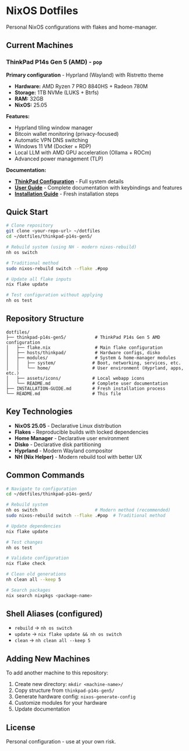# NixOS Dotfiles

Personal NixOS configurations with flakes and home-manager.

## Current Machines

### ThinkPad P14s Gen 5 (AMD) - `pop`

**Primary configuration** - Hyprland (Wayland) with Ristretto theme

- **Hardware:** AMD Ryzen 7 PRO 8840HS + Radeon 780M
- **Storage:** 1TB NVMe (LUKS + Btrfs)
- **RAM:** 32GB
- **NixOS:** 25.05

**Features:**
- Hyprland tiling window manager
- Bitcoin wallet monitoring (privacy-focused)
- Automatic VPN DNS switching
- Windows 11 VM (Docker + RDP)
- Local LLM with AMD GPU acceleration (Ollama + ROCm)
- Advanced power management (TLP)

**Documentation:**
- **[ThinkPad Configuration](thinkpad-p14s-gen5/)** - Full system details
- **[User Guide](thinkpad-p14s-gen5/README.md)** - Complete documentation with keybindings and features
- **[Installation Guide](INSTALLATION-GUIDE.md)** - Fresh installation steps

## Quick Start

```bash
# Clone repository
git clone <your-repo-url> ~/dotfiles
cd ~/dotfiles/thinkpad-p14s-gen5/

# Rebuild system (using NH - modern nixos-rebuild)
nh os switch

# Traditional method
sudo nixos-rebuild switch --flake .#pop

# Update all flake inputs
nix flake update

# Test configuration without applying
nh os test
```

## Repository Structure

```
dotfiles/
├── thinkpad-p14s-gen5/           # ThinkPad P14s Gen 5 AMD configuration
│   ├── flake.nix                 # Main flake configuration
│   ├── hosts/thinkpad/           # Hardware configs, disko
│   ├── modules/                  # System & home-manager modules
│   │   ├── system/              # Boot, networking, services, etc.
│   │   └── home/                # User environment (Hyprland, apps, etc.)
│   ├── assets/icons/            # Local webapp icons
│   └── README.md                # Complete user documentation
├── INSTALLATION-GUIDE.md        # Fresh installation process
└── README.md                    # This file
```

## Key Technologies

- **NixOS 25.05** - Declarative Linux distribution
- **Flakes** - Reproducible builds with locked dependencies
- **Home Manager** - Declarative user environment
- **Disko** - Declarative disk partitioning
- **Hyprland** - Modern Wayland compositor
- **NH (Nix Helper)** - Modern rebuild tool with better UX

## Common Commands

```bash
# Navigate to configuration
cd ~/dotfiles/thinkpad-p14s-gen5/

# Rebuild system
nh os switch                      # Modern method (recommended)
sudo nixos-rebuild switch --flake .#pop  # Traditional method

# Update dependencies
nix flake update

# Test changes
nh os test

# Validate configuration
nix flake check

# Clean old generations
nh clean all --keep 5

# Search packages
nix search nixpkgs <package-name>
```

## Shell Aliases (configured)

- `rebuild` → `nh os switch`
- `update` → `nix flake update && nh os switch`
- `clean` → `nh clean all --keep 5`

## Adding New Machines

To add another machine to this repository:

1. Create new directory: `mkdir <machine-name>/`
2. Copy structure from `thinkpad-p14s-gen5/`
3. Generate hardware config: `nixos-generate-config`
4. Customize modules for your hardware
5. Update documentation

## License

Personal configuration - use at your own risk.
